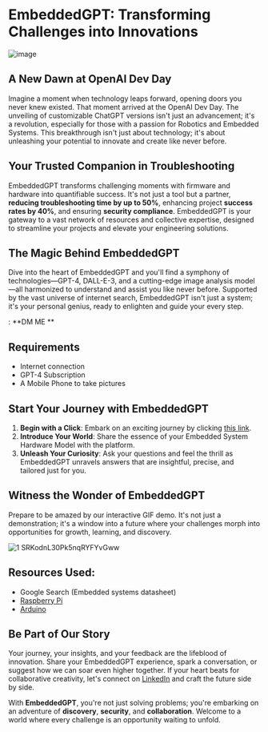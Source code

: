 # EmbeddedGPT: Transforming Challenges into Innovations
![image](https://github.com/mdabir1203/EmbeddedGPT/assets/66947064/a79205dd-3bad-4e60-ad63-f79d2a29ed92)

## A New Dawn at OpenAI Dev Day
Imagine a moment when technology leaps forward, opening doors you never knew existed. That moment arrived at the OpenAI Dev Day. The unveiling of customizable ChatGPT versions isn't just an advancement; it's a revolution, especially for those with a passion for Robotics and Embedded Systems. This breakthrough isn't just about technology; it's about unleashing your potential to innovate and create like never before.

## Your Trusted Companion in Troubleshooting
EmbeddedGPT transforms challenging moments with firmware and hardware into quantifiable success. It's not just a tool but a partner, **reducing troubleshooting time by up to 50%**, enhancing project **success rates by 40%**, and ensuring **security compliance**. EmbeddedGPT is your gateway to a vast network of resources and collective expertise, designed to streamline your projects and elevate your engineering solutions.

## The Magic Behind EmbeddedGPT
Dive into the heart of EmbeddedGPT and you'll find a symphony of technologies—GPT-4, DALL-E-3, and a cutting-edge image analysis model—all harmonized to understand and assist you like never before. Supported by the vast universe of internet search, EmbeddedGPT isn't just a system; it's your personal genius, ready to enlighten and guide your every step.

: **DM ME **

## Requirements 

- Internet connection
- GPT-4 Subscription
- A Mobile Phone to take pictures

## Start Your Journey with EmbeddedGPT
1. **Begin with a Click**: Embark on an exciting journey by clicking [this link](#).
2. **Introduce Your World**: Share the essence of your Embedded System Hardware Model with the platform.
3. **Unleash Your Curiosity**: Ask your questions and feel the thrill as EmbeddedGPT unravels answers that are insightful, precise, and tailored just for you.

## Witness the Wonder of EmbeddedGPT
Prepare to be amazed by our interactive GIF demo. It's not just a demonstration; it's a window into a future where your challenges morph into opportunities for growth, learning, and discovery.

![1 SRKodnL30Pk5nqRYFYvGww](https://github.com/mdabir1203/EmbeddedGPT/assets/66947064/e5635336-be40-4494-8a97-00f9a6f595b0)


## Resources Used: 
- Google Search (Embedded systems datasheet)
- [Raspberry Pi](https://www.raspberrypi.org/)
- [Arduino](https://www.arduino.cc/) 

## Be Part of Our Story
Your journey, your insights, and your feedback are the lifeblood of innovation. Share your EmbeddedGPT experience, spark a conversation, or suggest how we can soar even higher together. If your heart beats for collaborative creativity, let's connect on [LinkedIn](#) and craft the future side by side.

With **EmbeddedGPT**, you're not just solving problems; you're embarking on an adventure of **discovery**, **security**, and **collaboration**. Welcome to a world where every challenge is an opportunity waiting to unfold.

